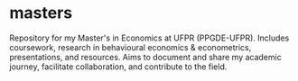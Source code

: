 # masters
Repository for my Master's in Economics at UFPR (PPGDE-UFPR). Includes coursework, research in behavioural economics &amp; econometrics, presentations, and resources. Aims to document and share my academic journey, facilitate collaboration, and contribute to the field.
